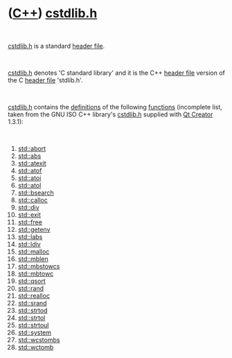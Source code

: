 



 

 

 

 

 

([C++](Cpp.htm)) [cstdlib.h](CppCstdlibH.htm)
=============================================

 

[cstdlib.h](CppCstdlibH.htm) is a standard [header
file](CppHeaderFile.htm).

 

[cstdlib.h](CppCstdlibH.htm) denotes 'C standard library' and it is the
C++ [header file](CppHeaderFile.htm) version of the C [header
file](CppHeaderFile.htm) 'stdlib.h'.

 

[cstdlib.h](CppCstdlibH.htm) contains the
[definitions](CppDefinition.htm) of the following
[functions](CppFunction.htm) (incomplete list, taken from the GNU ISO
C++ library's [cstdlib.h](CppCstdlibH.htm) supplied with [Qt
Creator](CppQtCreator.htm) 1.3.1):

 

1.  [std::abort](CppAbort.htm)
2.  [std::abs](CppAbs.htm)
3.  [std::atexit](CppAtexit.htm)
4.  [std::atof](CppAtof.htm)
5.  [std::atoi](CppAtoi.htm)
6.  [std::atol](CppAtol.htm)
7.  [std::bsearch](CppBsearch.htm)
8.  [std::calloc](CppCalloc.htm)
9.  [std::div](CppDiv.htm)
10. [std::exit](CppExit.htm)
11. [std::free](CppFree.htm)
12. [std::getenv](CppGetenv.htm)
13. [std::labs](CppLabs.htm)
14. [std::ldiv](CppLdiv.htm)
15. [std::malloc](CppMalloc.htm)
16. [std::mblen](CppMblen.htm)
17. [std::mbstowcs](CppMbstowcs.htm)
18. [std::mbtowc](CppMbtowc.htm)
19. [std::qsort](CppQsort.htm)
20. [std::rand](CppRand.htm)
21. [std::realloc](CppRealloc.htm)
22. [std::srand](CppSrand.htm)
23. [std::strtod](CppStrtod.htm)
24. [std::strtol](CppStrtol.htm)
25. [std::strtoul](CppStrtoul.htm)
26. [std::system](CppSystem.htm)
27. [std::wcstombs](CppWcstombs.htm)
28. [std::wctomb](CppWctomb.htm)

 

 

 

 

 





 



